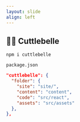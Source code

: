 ```yaml
---
layout: slide
align: left
---
```

## 🐙🔔 Cuttlebelle


```shell
npm i cuttlebelle
```

`package.json`
```json
"cuttlebelle": {
  "folder": {
    "site": "site/",
    "content": "content",
    "code": "src/react",
    "assets": "src/assets"
  },
},
```
